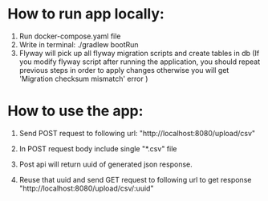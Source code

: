 # How to run app locally:

1. Run docker-compose.yaml file
2. Write in terminal: ./gradlew bootRun
3. Flyway will pick up all flyway migration scripts and create tables in db (If you modify flyway script after running the application, you should repeat previous steps in order to apply changes otherwise you will get 'Migration checksum mismatch' error )

# How to use the app:

1. Send POST request to following url: "http://localhost:8080/upload/csv"

2. In POST request body include single "*.csv" file

3. Post api will return uuid of generated json response.

4. Reuse that uuid and send GET request to following url to get response
"http://localhost:8080/upload/csv/:uuid"
